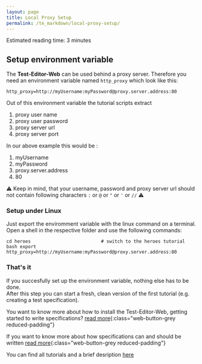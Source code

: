 ```yaml
---
layout: page
title: Local Proxy Setup
permalink: /te_markdown/local-proxy-setup/
---
```


Estimated reading time: 3 minutes


## Setup environment variable
The **Test-Editor-Web** can be used behind a proxy server. Therefore you need an environment variable named `http_proxy` which look like this:

```
http_proxy=http://myUsername:myPassword@proxy.server.address:80
```

Out of this environment variable the tutorial scripts extract
1. proxy user name
2. proxy user password
3. proxy server url
4. proxy server port

In our above example this would be :
1. myUsername
2. myPassword
3. proxy.server.address
4. 80

:warning: Keep in mind, that your username, password and proxy server url should not contain following characters
`:` or  `@` or `"` or `'` or `//` :warning:


### Setup under Linux
Just export the enviromment variable with the linux command on a terminal.
Open a shell in the respective folder and use the following commands:

```
cd heroes                          # switch to the heroes tutorial
bash export http_proxy=http://myUsername:myPassword@proxy.server.address:80 
```

### That's it 
If you succesfully set up the environment variable, nothing else has to be done.   
After this step you can start a fresh, clean version of the first tutorial (e.g. creating a test specification).

You want to know more about how to install the Test-Editor-Web, getting started to write specifications? [read more](/te_markdown/local-setup){:class="web-button-grey reduced-padding"}

If you want to know more about how specifications can and should be written [read more](/te_markdown/test-specifications){:class="web-button-grey reduced-padding"}

You can find all tutorials and a brief desription [here](https://github.com/test-editor/tutorials )
